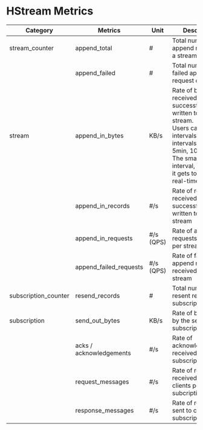 # HStream Metrics

<table>
<thead>
  <tr>
    <th>Category<br></th>
    <th>Metrics<br></th>
    <th>Unit<br></th>
    <th>Description<br></th>
    <th> <br></th>
  </tr>
</thead>
<tbody>
  <tr>
    <td>stream_counter</td>
    <td> append_total<br></td>
    <td>#<br></td>
    <td>Total number of append requests of a stream<br></td>
    <td></td>
  </tr>
  <tr>
    <td></td>
    <td>append_failed</td>
    <td>#<br></td>
    <td>Total number of failed append request of a stream</td>
    <td></td>
  </tr>
  <tr>
    <td>stream</td>
    <td>append_in_bytes</td>
    <td>KB/s<br></td>
    <td>Rate of bytes received and successfully written to the stream.<br>Users can specify intervals, default intervals [1min, 5min, 10min]<br>The smaller the interval, the closer it gets to the rate in real-time.<br></td>
    <td></td>
  </tr>
  <tr>
    <td></td>
    <td>append_in_records</td>
    <td>#/s <br></td>
    <td>Rate of records received and successfully written to the stream</td>
    <td></td>
  </tr>
  <tr>
    <td></td>
    <td>append_in_requests</td>
    <td>#/s (QPS)</td>
    <td>Rate of append requests received per stream<br></td>
    <td></td>
  </tr>
  <tr>
    <td></td>
    <td>append_failed_requests</td>
    <td>#/s (QPS)</td>
    <td>Rate of failed append requests received per stream</td>
    <td></td>
  </tr>
  <tr>
    <td>subscription_counter</td>
    <td>resend_records</td>
    <td>#</td>
    <td>Total number of resent records per subscription</td>
    <td></td>
  </tr>
  <tr>
    <td>subscription</td>
    <td>send_out_bytes</td>
    <td>KB/s</td>
    <td>Rate of bytes sent by the server per subscription</td>
    <td></td>
  </tr>
  <tr>
    <td></td>
    <td>acks / acknowledgements<br></td>
    <td>#/s</td>
    <td>Rate of acknowledgements received per subscription</td>
    <td></td>
  </tr>
  <tr>
    <td></td>
    <td>request_messages</td>
    <td>#/s</td>
    <td>Rate of requests received from clients per subcription<br></td>
    <td></td>
  </tr>
  <tr>
    <td></td>
    <td>response_messages</td>
    <td>#/s</td>
    <td>Rate of response sent to clients per subscription</td>
    <td></td>
  </tr>
</tbody>
</table>

